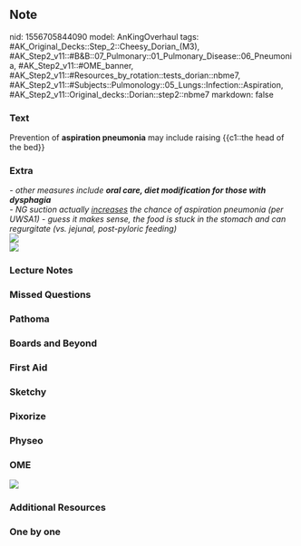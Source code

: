 ## Note
nid: 1556705844090
model: AnKingOverhaul
tags: #AK_Original_Decks::Step_2::Cheesy_Dorian_(M3), #AK_Step2_v11::#B&B::07_Pulmonary::01_Pulmonary_Disease::06_Pneumonia, #AK_Step2_v11::#OME_banner, #AK_Step2_v11::#Resources_by_rotation::tests_dorian::nbme7, #AK_Step2_v11::#Subjects::Pulmonology::05_Lungs::Infection::Aspiration, #AK_Step2_v11::Original_decks::Dorian::step2::nbme7
markdown: false

### Text
Prevention of <b>aspiration pneumonia</b> may include raising
{{c1::the head of the bed}}

### Extra
<div>
  <i>- other measures include <b>oral care, diet modification for
  those with dysphagia</b></i>
</div>
<div>
  <i>- NG suction actually <u>increases</u> the chance of
  aspiration pneumonia (per UWSA1) - guess it makes sense, the food
  is stuck in the stomach and can regurgitate (vs. jejunal,
  post-pyloric feeding)</i>
</div>
<div>
  <b><i><img src="paste-1162381359054849.jpg"></i></b>
</div>
<div>
  <b><i><img src="paste-1160878120501249.jpg"></i></b>
</div>

### Lecture Notes


### Missed Questions


### Pathoma


### Boards and Beyond


### First Aid


### Sketchy


### Pixorize


### Physeo


### OME
<div class="ome-widget">
  <a href="https://onlinemeded.org?ref=anki"><img src=
  "_OME_AnkiFlashcards_General_7.png"></a>
</div>

### Additional Resources


### One by one

